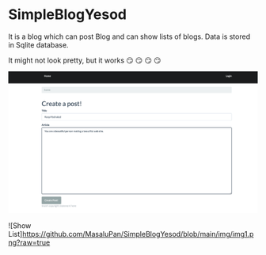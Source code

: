 # SimpleBlogYesod

It is a blog which can post Blog and can show lists of blogs.
Data is stored in Sqlite database.

It might not look pretty, but it works :smirk: :smirk: :smirk: :smirk:

![Posting](https://github.com/MasaluPan/SimpleBlogYesod/blob/main/img/img0.png?raw=true)

![Show List]https://github.com/MasaluPan/SimpleBlogYesod/blob/main/img/img1.png?raw=true
